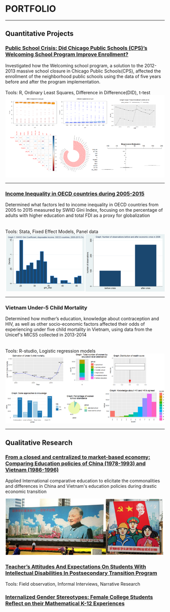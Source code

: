 # PORTFOLIO
---
## Quantitative Projects
### <a href = "https://drive.google.com/file/d/1KL5mN7bDt7ImcYjA4qzgTsFKY_aIpIUI/view?usp=sharing/">Public School Crisis: Did Chicago Public Schools (CPS)’s Welcoming School Program Improve Enrollment?</a>

Investigated how the Welcoming school program, a solution to the 2012-2013 massive school closure in Chicago Public Schools(CPS), affected the enrollment of the neighborhood public schools using the data of five years before and after the program implementation.
<br><br>
Tools: R, Ordinary Least Squares, Difference in Difference(DID), t-test
<img src='/Quant Project 1.png'/>


---
### <a href = "https://drive.google.com/file/d/12ghfNiVnfLmyp8JQjra2YOAJWPYExubu/view?usp=sharing/">Income Inequality in OECD countries during 2005-2015</a>

Determined what factors led to income inequality in OECD countries from 2005 to 2015 measured by SWIID Gini Index, focusing on the percentage of adults with higher education and total FDI as a proxy for globalization
<br><br>	
Tools: Stata, Fixed Effect Models, Panel data
<br>
<img src='/Quant Project 2.png'/>

---
### Vietnam Under-5 Child Mortality

Determined how mother’s education, knowledge about contraception and HIV, as well as other socio-economic factors affected their odds of experiencing under five child mortality in Vietnam, using data from the Unicef's MICS5 collected in 2013-2014
<br><br>	
Tools: R-studio, Logistic regression models
<img src='/Quant Project 3.png'/>

---
## Qualitative Research
### <a href = "https://drive.google.com/file/d/1WTQ9o0Oav0HC85m3dH0sFjc4Aco-ZAr8/view?usp=sharing">From a closed and centralized to market-based economy: Comparing Education policies of China (1978-1993) and Vietnam (1986-1996)</a>
Applied International comparative education to elicitate the commonalities and differences in China and Vietnam's education policies during drastic economic transition

<img src='/Quali Project 1.png'/>

### <a href = "https://drive.google.com/file/d/1dde2QnbGlSX9rD21mKbBjiuS_KFbhdgH/view?usp=sharing">Teacher’s Attitudes And Expectations On Students With Intellectual Disabilities In Postsecondary Transition Program</a>

Tools: Field observation, Informal Interviews, Narrative Research 

### <a href = "https://drive.google.com/file/d/1Lm2VfLVpFBSq0n6GkLjFB7J4w6paeHDF/view?usp=sharing">Internalized Gender Stereotypes: Female College Students Reflect on their Mathematical K-12 Experiences</a>



